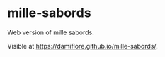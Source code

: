 # mille-sabords

Web version of mille sabords.

Visible at https://damiflore.github.io/mille-sabords/.
